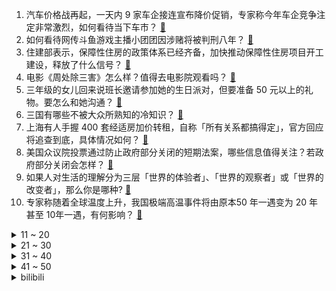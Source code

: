 1. 汽车价格战再起，一天内 9 家车企接连宣布降价促销，专家称今年车企竞争注定非常激烈，如何看待当下车市？ [:link:](https://www.zhihu.com/question/646787405)
2. 如何看待网传斗鱼游戏主播小团团因涉赌将被判刑八年？ [:link:](https://www.zhihu.com/question/646591920)
3. 住建部表示，保障性住房的政策体系已经齐备，加快推动保障性住房项目开工建设，释放了什么信号？ [:link:](https://www.zhihu.com/question/646723060)
4. 电影《周处除三害》怎么样？值得去电影院观看吗？ [:link:](https://www.zhihu.com/question/646471262)
5. 三年级的女儿回来说班长邀请参加她的生日派对，但要准备  50 元以上的礼物。要怎么和她沟通？ [:link:](https://www.zhihu.com/question/645506939)
6. 三国有哪些不被大众所熟知的冷知识？ [:link:](https://www.zhihu.com/question/407155493)
7. 上海有人手握 400 套经适房加价转租，自称「所有关系都搞得定」，官方回应将追查到底，具体情况如何？ [:link:](https://www.zhihu.com/question/646602876)
8. 美国众议院投票通过防止政府部分关闭的短期法案，哪些信息值得关注？若政府部分关闭会怎样？ [:link:](https://www.zhihu.com/question/646551028)
9. 如果人对生活的理解分为三层「世界的体验者」、「世界的观察者」或「世界的改变者」，那么你是哪种? [:link:](https://www.zhihu.com/question/645997108)
10. 专家称随着全球温度上升，我国极端高温事件将由原本50 年一遇变为 20 年甚至 10年一遇，有何影响？ [:link:](https://www.zhihu.com/question/646719055)
<details>
<summary>11 ~ 20</summary>

11. 网曝「一村干部坐拥 60 亩地用 40 亩盖别墅高楼」，官方通报涉事人已被批准逮捕，他会受到什么处罚？ [:link:](https://www.zhihu.com/question/646765107)
12. 姚安娜回应演技争议，称「接受善意的批评与建议，小姚会继续成长」，如何评价姚安娜的演技？ [:link:](https://www.zhihu.com/question/646709971)
13. 加沙城救援物资领取点遭袭已致 115 名平民死亡，巴方指责以军制造袭击，以军否认，如何看待此事？ [:link:](https://www.zhihu.com/question/646719057)
14. 美商务部长称「假如美国路上有 300 万辆中国车，北京能让它们同时熄火」，如何看待此言论？反映了什么？ [:link:](https://www.zhihu.com/question/646772940)
15. 小朋友总是大事小事都喊妈妈，依赖性强的孩子该如何引导？ [:link:](https://www.zhihu.com/question/643197947)
16. 曹雪芹更欣赏黛玉还是宝钗？ [:link:](https://www.zhihu.com/question/317548712)
17. 德国总理朔尔茨透露英国军人帮助乌克兰发射风暴之影导弹，此前他称不会向乌提供金牛座导弹，如何看待此事？ [:link:](https://www.zhihu.com/question/646763620)
18. 有什么可以推荐的好书? [:link:](https://www.zhihu.com/question/641540182)
19. 不知道怎么快乐地活着，时常情绪失控，可以给我一些心理调适的建议吗？ [:link:](https://www.zhihu.com/question/646356356)
20. 有句话说“给予孩子金山银山，不如教给孩子正确的三观”，你同意吗？ [:link:](https://www.zhihu.com/question/641593918)
</details>
<details>
<summary>21 ~ 30</summary>

21. 上班累，还是上学累? [:link:](https://www.zhihu.com/question/644654906)
22. 3 月份中国北方地区或有 4 至 5 次沙尘过程，影响范围有多大？需注意什么？ [:link:](https://www.zhihu.com/question/646617524)
23. 说说“句句不提想念，句句皆是想念”的诗词吧? [:link:](https://www.zhihu.com/question/646587793)
24. 如何评价《崩坏：星穹铁道》花火角色强度？ [:link:](https://www.zhihu.com/question/646431331)
25. 有没有过来人说说，越长大越需要知道哪些东西？ [:link:](https://www.zhihu.com/question/644980675)
26. 今年以来，网商银行等 10 家民营银行均下调存款挂牌利率，会带来哪些影响？未来会有更多家跟进吗？ [:link:](https://www.zhihu.com/question/646720204)
27. 如何评价阮经天在电影《周处除三害》中的表现？ [:link:](https://www.zhihu.com/question/646468334)
28. 你看过好几遍的电视剧有哪些？ [:link:](https://www.zhihu.com/question/638509882)
29. 如何评价陈思诚编剧、邱泽主演的网剧《唐人街探案 2》？ [:link:](https://www.zhihu.com/question/646475302)
30. 你家每年春天餐桌上必有的一道菜是什么？ [:link:](https://www.zhihu.com/question/645242634)
</details>
<details>
<summary>31 ~ 40</summary>

31. 说“古腾堡发明了活字印刷，因为中国的活字印刷没有投入实践”是否合理？ [:link:](https://www.zhihu.com/question/49332263)
32. 你经历过特别机缘巧合的事情吗？ [:link:](https://www.zhihu.com/question/399124721)
33. 写小说人物的情绪没写出来，没有代入感，感觉在为了剧情而写，一直浮在表面怎么办？ [:link:](https://www.zhihu.com/question/640223935)
34. 在食堂吃饭点一个菜会很丢人吗？ [:link:](https://www.zhihu.com/question/323557065)
35. 韩国医生拒绝复工要求，警方展开查抄行动，韩国担忧「3 月医疗大乱」，此次风波将产生哪些影响？ [:link:](https://www.zhihu.com/question/646714159)
36. 如何看待海贼王1109话，连五老星都亲自出手了？ [:link:](https://www.zhihu.com/question/646437748)
37. 理想汽车高管称 20 万元以上新能源车三强年底见分晓，必有理想和问界，如何看待这一论断？ [:link:](https://www.zhihu.com/question/646814572)
38. 外媒曝光苹果汽车失败内幕，错失收购特斯拉，战略定位左右摇摆，烧掉超 100 亿美元，哪些信息值得关注？ [:link:](https://www.zhihu.com/question/646627325)
39. 电影《周处除三害》中有哪些让人「细思极恐」的细节？ [:link:](https://www.zhihu.com/question/646471167)
40. 国产半导体产业链加强，在制作、设备、材料、EDA 工具等多环节渐获突破，将对我国相关产业带来哪些影响？ [:link:](https://www.zhihu.com/question/646722228)
</details>
<details>
<summary>41 ~ 50</summary>

41. 印度去年第四季度 GDP 同比增长 8.4 %，靠的是怎样的增长模式？印度的消费、投资和就业有何变化？ [:link:](https://www.zhihu.com/question/646604243)
42. LRASM能否被舰载直升机在低空近距离拦截？ [:link:](https://www.zhihu.com/question/646611665)
43. 多方对「快递新规」态度不一，有快递员称打电话花费大量时间，业内呼吁付费提高派件积极性，如何看待此事？ [:link:](https://www.zhihu.com/question/646613375)
44. 中国成功自主研制出第一代高比能超低温特种锂离子电池，将对相关产业带来怎样的影响？ [:link:](https://www.zhihu.com/question/646751467)
45. 2024国牌超级发布正式开启，今年有哪些国货流行新趋势值得关注？ [:link:](https://www.zhihu.com/question/646724126)
46. 为什么光刻车队的钢材会被判定违规？ [:link:](https://www.zhihu.com/question/644755403)
47. 文笔挑战 「佛前一跪三千里，______ 」下一句怎么接？ [:link:](https://www.zhihu.com/question/642192961)
48. 为什么感觉米哈游间接把国内配音演员的热度给拉起来了？ [:link:](https://www.zhihu.com/question/646573365)
49. 2 月财新中国制造业 PMI 微升至 50.9 ，连续四个月扩张，如何解读这一数据？ [:link:](https://www.zhihu.com/question/646566144)
50. 23-24 赛季 NBA勇士 120:105 猛龙，如何评价这场比赛？ [:link:](https://www.zhihu.com/question/646709816)
</details><details>
<summary>bilibili</summary>

</details>